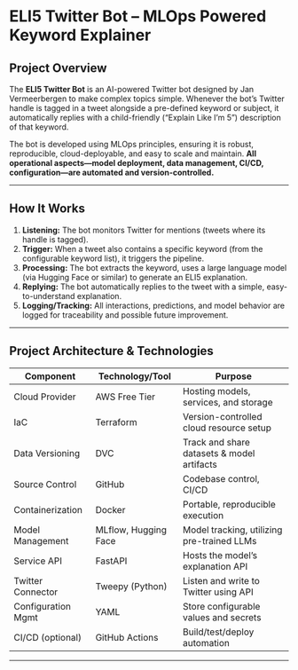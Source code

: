 # ELI5 Twitter Bot – MLOps Powered Keyword Explainer

## Project Overview

The **ELI5 Twitter Bot** is an AI-powered Twitter bot designed by Jan Vermeerbergen to make complex topics simple. Whenever the bot’s Twitter handle is tagged in a tweet alongside a pre-defined keyword or subject, it automatically replies with a child-friendly (“Explain Like I’m 5”) description of that keyword.

The bot is developed using MLOps principles, ensuring it is robust, reproducible, cloud-deployable, and easy to scale and maintain. **All operational aspects—model deployment, data management, CI/CD, configuration—are automated and version-controlled.**

---

## How It Works

1. **Listening:** The bot monitors Twitter for mentions (tweets where its handle is tagged).
2. **Trigger:** When a tweet also contains a specific keyword (from the configurable keyword list), it triggers the pipeline.
3. **Processing:** The bot extracts the keyword, uses a large language model (via Hugging Face or similar) to generate an ELI5 explanation.
4. **Replying:** The bot automatically replies to the tweet with a simple, easy-to-understand explanation.
5. **Logging/Tracking:** All interactions, predictions, and model behavior are logged for traceability and possible future improvement.

---

## Project Architecture & Technologies

| Component           | Technology/Tool         | Purpose                                     |
|---------------------|-------------------------|---------------------------------------------|
| Cloud Provider      | AWS Free Tier           | Hosting models, services, and storage       |
| IaC                 | Terraform               | Version-controlled cloud resource setup     |
| Data Versioning     | DVC                     | Track and share datasets & model artifacts  |
| Source Control      | GitHub                  | Codebase control, CI/CD                     |
| Containerization    | Docker                  | Portable, reproducible execution            |
| Model Management    | MLflow, Hugging Face    | Model tracking, utilizing pre-trained LLMs  |
| Service API         | FastAPI                 | Hosts the model’s explanation API           |
| Twitter Connector   | Tweepy (Python)         | Listen and write to Twitter using API       |
| Configuration Mgmt  | YAML                    | Store configurable values and secrets       |
| CI/CD (optional)    | GitHub Actions          | Build/test/deploy automation                |

---
